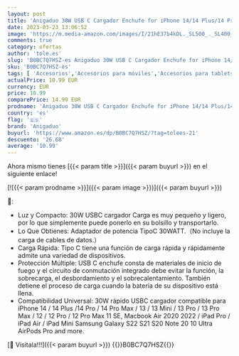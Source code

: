 ```yaml
---
layout: post
title: 'Anigaduo 30W USB C Cargador Enchufe for iPhone 14/14 Plus/14 Pro/14 Pro MAX 13 12 Mini  iPad Pro MacBook Air Samsung Galaxy S22 S21 Note  USBC Adaptador Cabezal Carga Tipo C Pared Cargado Corriente'
date: 2023-03-23 13:06:52
image: 'https://m.media-amazon.com/images/I/21hE37b4kDL._SL500_._SL400_.jpg'
comments: true
category: ofertas
author: 'tole.es'
slug: 'B0BC7Q7HSZ-es Anigaduo 30W USB C Cargador Enchufe for iPhone 14/14...'
sku: 'B0BC7Q7HSZ-es'
tags: [ 'Accesorios','Accesorios para móviles','Accesorios para tablets','Cargadores de móvil de red','Cargadores para móviles','Cargadores y adaptadores para tablets','Comunicación móvil y accesorios','Electrónica','Informática','anigaduo','ipad','iphone','🇪🇸', ]
actualPrice: 10.99 EUR
currency: EUR
price: 10.99
comparePrice: 14.99 EUR
prodname: 'Anigaduo 30W USB C Cargador Enchufe for iPhone 14/14 Plus/14 Pro/14 Pro MAX 13 12 Mini  iPad Pro MacBook Air Samsung Galaxy S22 S21 Note  USBC Adaptador Cabezal Carga Tipo C Pared Cargado Corriente'
country: 'es'
flag: '🇪🇸'
brand: 'Anigaduo'
buyurl: 'https://www.amazon.es/dp/B0BC7Q7HSZ/?tag=tolees-21'
descuento: '26.68'
average: '10.99'
---
```


Ahora mismo tienes [{{< param title >}}]({{< param buyurl >}}) en el siguiente enlace!

[![{{< param prodname >}}]({{< param image >}})]({{< param buyurl >}})

🔎:

- Luz y Compacto: 30W USBC cargador Carga es muy pequeño y ligero, por lo que simplemente puede ponerlo en su bolsillo y transportarlo.
- Lo Que Obtienes: Adaptador de potencia TipoC 30WATT.（No incluye la carga de cables de datos.）
- Carga Rápida: Tipo C tiene una función de carga rápida y rápidamente admite una variedad de dispositivos.
- Protección Múltiple: USB C enchufe consta de materiales de inicio de fuego y el circuito de conmutación integrado debe evitar la función, la sobrecarga, el desbordamiento y el sobrecalentamiento. También detiene el proceso de carga cuando la batería de su dispositivo está llena.
- Compatibilidad Universal: 30W rápido USBC cargador compatible para iPhone 14 / 14 Plus /14 Pro / 14 Pro Max / 13 / 13 Mini / 13 Pro / 13 Pro Max / 12 / 12 Pro / 12 Pro Max 11 SE, Macbook Air 2020 2022 / iPad Pro / iPad Air / iPad Mini Samsung Galaxy S22 S21 S20 Note 20 10 Ultra AirPods Pro and more.

[🛒 Visítala!!!]({{< param buyurl >}})
{{<world>}}B0BC7Q7HSZ{{</world>}}
